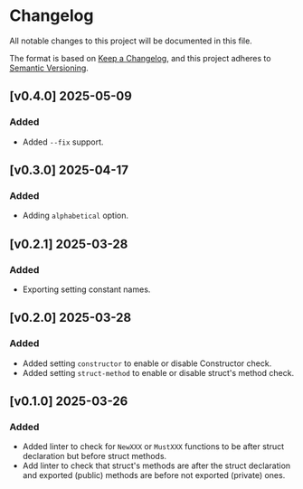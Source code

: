 # Changelog

All notable changes to this project will be documented in this file.

The format is based on [Keep a Changelog](https://keepachangelog.com/en/1.1.0/),
and this project adheres to [Semantic Versioning](https://semver.org/spec/v2.0.0.html).

## [v0.4.0] 2025-05-09

### Added

- Added `--fix` support.

## [v0.3.0] 2025-04-17

### Added

- Adding `alphabetical` option.

## [v0.2.1] 2025-03-28

### Added

- Exporting setting constant names.

## [v0.2.0] 2025-03-28

### Added

- Added setting `constructor` to enable or disable Constructor check. 
- Added setting `struct-method` to enable or disable struct's method check.

## [v0.1.0] 2025-03-26

### Added

- Added linter to check for `NewXXX` or `MustXXX` functions to be after struct declaration but before struct methods.
- Add linter to check that struct's methods are after the struct declaration and exported (public) methods are before not exported (private) ones.